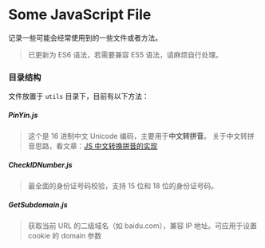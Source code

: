 # Some JavaScript File

记录一些可能会经常使用到的一些文件或者方法。

> 已更新为 ES6 语法，若需要兼容 ES5 语法，请麻烦自行处理。

### 目录结构

文件放置于 `utils` 目录下，目前有以下方法：

##### PinYin.js

> 这个是 16 进制中文 Unicode 编码，主要用于**中文转拼音**。
> 关于中文转拼音思路，看文章：[JS 中文转换拼音的实现](https://www.jianshu.com/p/eb96eac8a091)

##### CheckIDNumber.js

> 最全面的身份证号码校验，支持 15 位和 18 位的身份证号码。

##### GetSubdomain.js

> 获取当前 URL 的二级域名（如 baidu.com），兼容 IP 地址。可应用于设置 cookie 的 domain 参数
